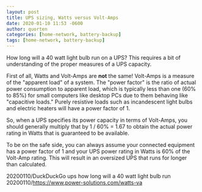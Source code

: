 ```yaml
---
layout: post
title: UPS sizing, Watts versus Volt-Amps
date: 2020-01-10 11:53 -0600
author: quorten
categories: [home-network, battery-backup]
tags: [home-network, battery-backup]
---
```


How long will a 40 watt light bulb run on a UPS?  This requires a bit
of understanding of the proper measures of a UPS capacity.

First of all, Watts and Volt-Amps are **not** the same!  Volt-Amps is
a measure of the "apparent load" of a system.  The "power factor" is
the ratio of actual power consumption to apparent load, which is
typically less than one (60% to 85%) for small computers like desktop
PCs due to them behaving like "capacitive loads."  Purely resistive
loads such as incandescent light bulbs and electric heaters will have
a power factor of 1.

So, when a UPS specifies its power capacity in terms of Volt-Amps, you
should generally multiply that by 1 / 60% = 1.67 to obtain the actual
power rating in Watts that is guaranteed to be available.

To be on the safe side, you can always assume your connected equipment
has a power factor of 1 and your UPS power rating in Watts is 60% of
the Volt-Amp rating.  This will result in an oversized UPS that runs
for longer than calculated.

20200110/DuckDuckGo ups how long will a 40 watt light bulb run  
20200110/https://www.power-solutions.com/watts-va
